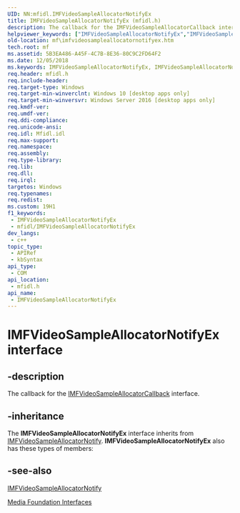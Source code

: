 ```yaml
---
UID: NN:mfidl.IMFVideoSampleAllocatorNotifyEx
title: IMFVideoSampleAllocatorNotifyEx (mfidl.h)
description: The callback for the IMFVideoSampleAllocatorCallback interface.
helpviewer_keywords: ["IMFVideoSampleAllocatorNotifyEx","IMFVideoSampleAllocatorNotifyEx interface [Media Foundation]","IMFVideoSampleAllocatorNotifyEx interface [Media Foundation]","described","mf.imfvideosampleallocatornotifyex","mfidl/IMFVideoSampleAllocatorNotifyEx"]
old-location: mf\imfvideosampleallocatornotifyex.htm
tech.root: mf
ms.assetid: 5B3EA486-A45F-4C7B-8E36-80C9C2FD64F2
ms.date: 12/05/2018
ms.keywords: IMFVideoSampleAllocatorNotifyEx, IMFVideoSampleAllocatorNotifyEx interface [Media Foundation], IMFVideoSampleAllocatorNotifyEx interface [Media Foundation],described, mf.imfvideosampleallocatornotifyex, mfidl/IMFVideoSampleAllocatorNotifyEx
req.header: mfidl.h
req.include-header: 
req.target-type: Windows
req.target-min-winverclnt: Windows 10 [desktop apps only]
req.target-min-winversvr: Windows Server 2016 [desktop apps only]
req.kmdf-ver: 
req.umdf-ver: 
req.ddi-compliance: 
req.unicode-ansi: 
req.idl: Mfidl.idl
req.max-support: 
req.namespace: 
req.assembly: 
req.type-library: 
req.lib: 
req.dll: 
req.irql: 
targetos: Windows
req.typenames: 
req.redist: 
ms.custom: 19H1
f1_keywords:
 - IMFVideoSampleAllocatorNotifyEx
 - mfidl/IMFVideoSampleAllocatorNotifyEx
dev_langs:
 - c++
topic_type:
 - APIRef
 - kbSyntax
api_type:
 - COM
api_location:
 - mfidl.h
api_name:
 - IMFVideoSampleAllocatorNotifyEx
---
```


# IMFVideoSampleAllocatorNotifyEx interface


## -description

The callback for the <a href="/windows/desktop/api/mfidl/nn-mfidl-imfvideosampleallocatorcallback">IMFVideoSampleAllocatorCallback</a> interface.

## -inheritance

The <b>IMFVideoSampleAllocatorNotifyEx</b> interface inherits from <a href="/windows/desktop/api/mfidl/nn-mfidl-imfvideosampleallocatornotify">IMFVideoSampleAllocatorNotify</a>. <b>IMFVideoSampleAllocatorNotifyEx</b> also has these types of members:

## -see-also

<a href="/windows/desktop/api/mfidl/nn-mfidl-imfvideosampleallocatornotify">IMFVideoSampleAllocatorNotify</a>



<a href="/windows/desktop/medfound/media-foundation-interfaces">Media Foundation Interfaces</a>
